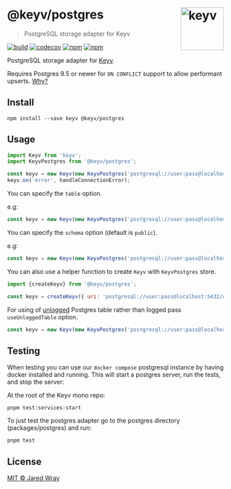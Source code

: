 # @keyv/postgres [<img width="100" align="right" src="https://jaredwray.com/images/keyv-symbol.svg" alt="keyv">](https://github.com/jaredwra/keyv)

> PostgreSQL storage adapter for Keyv

[![build](https://github.com/jaredwray/keyv/actions/workflows/tests.yaml/badge.svg)](https://github.com/jaredwray/keyv/actions/workflows/btestsuild.yaml)
[![codecov](https://codecov.io/gh/jaredwray/keyv/branch/main/graph/badge.svg?token=bRzR3RyOXZ)](https://codecov.io/gh/jaredwray/keyv)
[![npm](https://img.shields.io/npm/v/@keyv/postgres.svg)](https://www.npmjs.com/package/@keyv/postgres)
[![npm](https://img.shields.io/npm/dm/@keyv/postgres)](https://npmjs.com/package/@keyv/postgres)

PostgreSQL storage adapter for [Keyv](https://github.com/jaredwray/keyv).

Requires Postgres 9.5 or newer for `ON CONFLICT` support to allow performant upserts. [Why?](https://stackoverflow.com/questions/17267417/how-to-upsert-merge-insert-on-duplicate-update-in-postgresql/17267423#17267423)

## Install

```shell
npm install --save keyv @keyv/postgres
```

## Usage

```js
import Keyv from 'keyv';
import KeyvPostgres from '@keyv/postgres';

const keyv = new Keyv(new KeyvPostgres('postgresql://user:pass@localhost:5432/dbname'));
keyv.on('error', handleConnectionError);
```

You can specify the `table` option.

e.g:

```js
const keyv = new Keyv(new KeyvPostgres('postgresql://user:pass@localhost:5432/dbname'), { table: 'cache' });
```

You can specify the `schema` option (default is `public`).

e.g:

```js
const keyv = new Keyv(new KeyvPostgres('postgresql://user:pass@localhost:5432/dbname'), { schema: 'keyv' });
```

You can also use a helper function to create `Keyv` with `KeyvPostgres` store.

```js
import {createKeyv} from '@keyv/postgres';

const keyv = createKeyv({ uri: 'postgresql://user:pass@localhost:5432/dbname', table: 'cache', schema: 'keyv' });
```

For using of [unlogged](https://www.postgresql.org/docs/current/sql-createtable.html#SQL-CREATETABLE-UNLOGGED) Postgres table rather than logged pass `useUnloggedTable` option.

```js
const keyv = new Keyv(new KeyvPostgres('postgresql://user:pass@localhost:5432/dbname'), { table: 'cache', useUnloggedTable: true });
```

## Testing

When testing you can use our `docker compose` postgresql instance by having docker installed and running. This will start a postgres server, run the tests, and stop the server:

At the root of the Keyv mono repo:
```shell
pnpm test:services:start
```

To just test the postgres adapter go to the postgres directory (packages/postgres) and run:
```shell
pnpm test
```

## License

[MIT © Jared Wray](LISCENCE)
